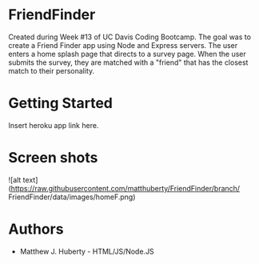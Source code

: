 # FriendFinder
Created during Week #13 of UC Davis Coding Bootcamp.  The goal was to create a Friend Finder app using Node and Express servers.  The user enters a home splash page that directs to a survey page.  When the user submits the survey, they are matched with a "friend" that has the closest match to their personality.  
# Getting Started
Insert heroku app link here.
# Screen shots
![alt text](https://raw.githubusercontent.com/matthuberty/FriendFinder/branch/
      FriendFinder/data/images/homeF.png)
# Authors
* Matthew J. Huberty - HTML/JS/Node.JS
